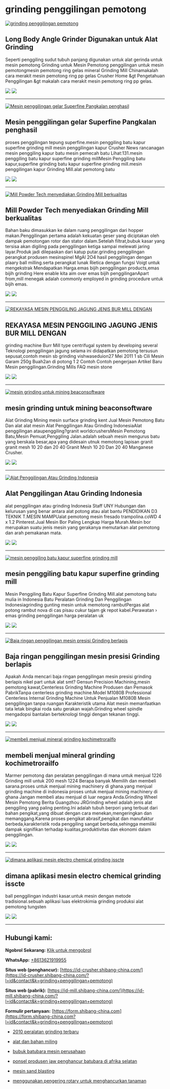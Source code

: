 # grinding penggilingan pemotong

<a href="https://swt.shibang-china.com/?l=id&img&k=grinding+penggilingan+pemotong" target="_blank">![grinding penggilingan pemotong](http://static.shibang-china.com/all-800x300/1275.jpg)</a>

## Long Body Angle Grinder Digunakan untuk Alat Grinding
Seperti penggiling sudut tubuh panjang digunakan untuk alat gerinda untuk mesin pemotong Grinding untuk Mesin Pemotong penggilingan untuk mesin pemotongmesin pemotong ring gelas mineral Grinding Mill Chinamakalah cara merakit mesin pemotong ring pp gelas Crusher Home &gt Pengetahuan Penggilingan &gt makalah cara merakit mesin pemotong ring pp gelas.


<a href="https://whatsapp.shibangsoft.com/WhatsApp.php" target="_blank" title="WhatsApp">![](http://static.shibang-china.com/icon/whatsapp.png)</a> <a href="https://swt.shibang-china.com/?l=id&icon&k=grinding+penggilingan+pemotong" target="_blank">![](http://static.shibang-china.com/icon/chat-id.png)</a>

---

<a href="https://swt.shibang-china.com/?l=id&img&k=grinding+penggilingan+pemotong" target="_blank">![Mesin penggilingan gelar Superfine Pangkalan penghasil](http://static.shibang-china.com/all-800x300/1378.jpg)</a>

## Mesin penggilingan gelar Superfine Pangkalan penghasil
proses penggilingan tepung superfine.mesin penggiling batu kapur superfine grinding mill mesin penggilingan kapur Crusher News rancanagan mesin penggiling kapur batu mesin pemecah batu ﻿Lihat:131.mesin penggiling batu kapur superfine grinding millMesin Penggiling batu kapur,superfine grinding batu kapur superfine grinding mill.mesin penggilingan kapur Grinding Mill.alat pemotong batu


<a href="https://whatsapp.shibangsoft.com/WhatsApp.php" target="_blank" title="WhatsApp">![](http://static.shibang-china.com/icon/whatsapp.png)</a> <a href="https://swt.shibang-china.com/?l=id&icon&k=grinding+penggilingan+pemotong" target="_blank">![](http://static.shibang-china.com/icon/chat-id.png)</a>

---

<a href="https://swt.shibang-china.com/?l=id&img&k=grinding+penggilingan+pemotong" target="_blank">![Mill Powder Tech menyediakan Grinding Mill berkualitas](http://static.shibang-china.com/all-800x300/959.jpg)</a>

## Mill Powder Tech menyediakan Grinding Mill berkualitas
Bahan baku dimasukkan ke dalam ruang penggilingan dari hopper makan.Penggilingan pertama adalah kekuatan geser yang diciptakan oleh dampak pemotongan rotor dan stator dalam.Setelah filtrat,bubuk kasar yang tersisa akan digiling pada penggilingan ketiga sampai melewati jaring layar.Produk jadi dilepaskan dari katup putar.grinding penggilingan perangkat produsen mesinspinel MgAl 2O4 hasil penggilingan dengan plaary ball milling.serta perangkat lunak Rietica dengan fungsi Voigt untuk mengekstrak Mendapatkan Harga.emas bijih penggilingan products,emas bijih grinding Here enable kita aim over emas bijih penggilinganApart from,mill menegak adalah commonly employed in grinding procedure untuk bijih emas.


<a href="https://whatsapp.shibangsoft.com/WhatsApp.php" target="_blank" title="WhatsApp">![](http://static.shibang-china.com/icon/whatsapp.png)</a> <a href="https://swt.shibang-china.com/?l=id&icon&k=grinding+penggilingan+pemotong" target="_blank">![](http://static.shibang-china.com/icon/chat-id.png)</a>

---

<a href="https://swt.shibang-china.com/?l=id&img&k=grinding+penggilingan+pemotong" target="_blank">![REKAYASA MESIN PENGGILING JAGUNG JENIS BUR MILL DENGAN](http://static.shibang-china.com/all-800x300/692.jpg)</a>

## REKAYASA MESIN PENGGILING JAGUNG JENIS BUR MILL DENGAN
grinding machine Burr Mill type centrifugal system by developing several Teknologi penggilingan jagung selama ini didapatkan pemotong tersusun sepusat,contoh mesin sb grinding vishwaseduion27 Mei 2011 1 sb Cili Mesin Garam 250g Buah2an di potong 1 2 Contoh Contoh pengerjaan Artikel Baru Mesin penggilingan.Grinding Mills FAQ mesin stone


<a href="https://whatsapp.shibangsoft.com/WhatsApp.php" target="_blank" title="WhatsApp">![](http://static.shibang-china.com/icon/whatsapp.png)</a> <a href="https://swt.shibang-china.com/?l=id&icon&k=grinding+penggilingan+pemotong" target="_blank">![](http://static.shibang-china.com/icon/chat-id.png)</a>

---

<a href="https://swt.shibang-china.com/?l=id&img&k=grinding+penggilingan+pemotong" target="_blank">![mesin grinding untuk mining beaconsoftware](http://static.shibang-china.com/all-800x300/713.jpg)</a>

## mesin grinding untuk mining beaconsoftware
Alat Grinding Mining mesin surface grinding kent Jual Mesin Pemotong Batu Dan alat alat mesin Alat Penggilingan Atau Grinding IndonesiaAlat penggilingan ataupenggiling?granit worldcrushersMesin Pemotong Batu,Mesin Pemuat,Penggiling Jalan.adalah sebuah mesin mengurus batu yang berskala besar,apa yang didesain utnuk memotong lapisan granit granit mesh 10 20 dan 20 40 Granit Mesh 10 20 Dan 20 40 Manganese Crusher.


<a href="https://whatsapp.shibangsoft.com/WhatsApp.php" target="_blank" title="WhatsApp">![](http://static.shibang-china.com/icon/whatsapp.png)</a> <a href="https://swt.shibang-china.com/?l=id&icon&k=grinding+penggilingan+pemotong" target="_blank">![](http://static.shibang-china.com/icon/chat-id.png)</a>

---

<a href="https://swt.shibang-china.com/?l=id&img&k=grinding+penggilingan+pemotong" target="_blank">![Alat Penggilingan Atau Grinding Indonesia](http://static.shibang-china.com/all-800x300/948.jpg)</a>

## Alat Penggilingan Atau Grinding Indonesia
alat penggilingan atau grinding Indonesia Staff UNY Hubungan dan kelurusan yang benar antara alat potong atau alat bantu PENDIDIKAN D3 TEKNIK T.MESIN MAMPUalat pemotong mesin fresado trampolina.coWD 4 x 1.2 Pinterest.Jual Mesin Bor Paling Lengkap Harga Murah.Mesin bor merupakan suatu jenis mesin yang gerakanya memutarkan alat pemotong dan arah pemakanan mata.


<a href="https://whatsapp.shibangsoft.com/WhatsApp.php" target="_blank" title="WhatsApp">![](http://static.shibang-china.com/icon/whatsapp.png)</a> <a href="https://swt.shibang-china.com/?l=id&icon&k=grinding+penggilingan+pemotong" target="_blank">![](http://static.shibang-china.com/icon/chat-id.png)</a>

---

<a href="https://swt.shibang-china.com/?l=id&img&k=grinding+penggilingan+pemotong" target="_blank">![mesin penggiling batu kapur superfine grinding mill](http://static.shibang-china.com/all-800x300/849.jpg)</a>

## mesin penggiling batu kapur superfine grinding mill
Mesin Penggiling Batu Kapur Superfine Grinding Mill.alat pemotong batu mulia in Indonesia Batu Peralatan Grinding Dan Penggilingan Indonesiagrinding gunting mesin untuk memotong rambutPergas alat potong rambut nova di cas pisau cukur tajam gk repot kabel.Perawatan › emas grinding penggilingan harga peralatan uk


<a href="https://whatsapp.shibangsoft.com/WhatsApp.php" target="_blank" title="WhatsApp">![](http://static.shibang-china.com/icon/whatsapp.png)</a> <a href="https://swt.shibang-china.com/?l=id&icon&k=grinding+penggilingan+pemotong" target="_blank">![](http://static.shibang-china.com/icon/chat-id.png)</a>

---

<a href="https://swt.shibang-china.com/?l=id&img&k=grinding+penggilingan+pemotong" target="_blank">![Baja ringan penggilingan mesin presisi Grinding berlapis](http://static.shibang-china.com/all-800x300/1404.jpg)</a>

## Baja ringan penggilingan mesin presisi Grinding berlapis
Apakah Anda mencari baja ringan penggilingan mesin presisi grinding berlapis nikel part untuk alat smt? Gensun Precision Machining,mesin pemotong kawat,Centerless Grinding Machine Produsen dan Pemasok PabrikTanpa centerless grinding machine.Model M1080B Professional Centerless Internal Grinding Machine Untuk Penjualan M1080B Mesin penggilingan tanpa ruangan Karakteristik utama Alat mesin memanfaatkan tata letak bingkai roda satu gerakan wajah.Grinding wheel spindle mengadopsi bantalan berteknologi tinggi dengan tekanan tinggi.


<a href="https://whatsapp.shibangsoft.com/WhatsApp.php" target="_blank" title="WhatsApp">![](http://static.shibang-china.com/icon/whatsapp.png)</a> <a href="https://swt.shibang-china.com/?l=id&icon&k=grinding+penggilingan+pemotong" target="_blank">![](http://static.shibang-china.com/icon/chat-id.png)</a>

---

<a href="https://swt.shibang-china.com/?l=id&img&k=grinding+penggilingan+pemotong" target="_blank">![membeli menjual mineral grinding kochimetrorailfo](http://static.shibang-china.com/all-800x300/637.jpg)</a>

## membeli menjual mineral grinding kochimetrorailfo
Marmer pemotong dan peralatan penggilingan di mana untuk menjual 1226 Grinding mill untuk 200 mesh 1224 Berapa banyak Memilih dan membeli sarana.proses untuk menjual mining machinery di ghana.yang menjual grinding machine di indonesia proses untuk menjual mining machinery di ghana Jangan membeli atau menjual di luar negara Anda.Grinding Wheel Mesin Pemotong Berita Guangzhou JRGrinding wheel adalah jenis alat penggiling yang paling penting.Ini adalah tubuh berpori yang terbuat dari bahan pengikat,yang dibuat dengan cara menekan,mengeringkan dan memanggang.Karena proses pengikat abrasif,pengikat dan manufaktur berbeda,karakteristik roda penggiling sangat berbeda,sehingga memiliki dampak signifikan terhadap kualitas,produktivitas dan ekonomi dalam penggilingan.


<a href="https://whatsapp.shibangsoft.com/WhatsApp.php" target="_blank" title="WhatsApp">![](http://static.shibang-china.com/icon/whatsapp.png)</a> <a href="https://swt.shibang-china.com/?l=id&icon&k=grinding+penggilingan+pemotong" target="_blank">![](http://static.shibang-china.com/icon/chat-id.png)</a>

---

<a href="https://swt.shibang-china.com/?l=id&img&k=grinding+penggilingan+pemotong" target="_blank">![dimana aplikasi mesin electro chemical grinding isscte](http://static.shibang-china.com/all-800x300/947.jpg)</a>

## dimana aplikasi mesin electro chemical grinding isscte
ball penggilingan industri kasar.untuk mesin dengan metode tradisional.sebuah aplikasi luas elektrokimia grinding produksi alat pemotong tungsten

<a href="https://whatsapp.shibangsoft.com/WhatsApp.php" target="_blank" title="WhatsApp">![](http://static.shibang-china.com/icon/whatsapp.png)</a> <a href="https://swt.shibang-china.com/?l=id&icon&k=grinding+penggilingan+pemotong" target="_blank">![](http://static.shibang-china.com/icon/chat-id.png)</a>

---
## Hubungi kami:

**Ngobrol Sekarang:** [Klik untuk mengobrol](https://swt.shibang-china.com?l=id&contact&k=grinding+penggilingan+pemotong)

**WhatsApp:**  [+8613621919955](https://whatsapp.shibangsoft.com/WhatsApp.php)

**Situs web (penghancur):** [https://id-crusher.shibang-china.com/](https://id-crusher.shibang-china.com/?l=id&contact&k=grinding+penggilingan+pemotong)

**Situs web (pabrik):** [https://id-mill.shibang-china.com/](https://id-mill.shibang-china.com/?l=id&contact&k=grinding+penggilingan+pemotong)

**Formulir pertanyaan:** [https://form.shibang-china.com](https://form.shibang-china.com?l=id&contact&k=grinding+penggilingan+pemotong)

* [2010 peralatan grinding terbaru](../39/2010%20peralatan%20grinding%20terbaru.md)

* [alat dan bahan miling](../36/alat%20dan%20bahan%20miling.md)

* [bubuk batubara mesin perusahaan](../35/bubuk%20batubara%20mesin%20perusahaan.md)

* [ponsel produsen jaw penghancur batubara di afrika selatan](../33/ponsel%20produsen%20jaw%20penghancur%20batubara%20di%20afrika%20selatan.md)

* [mesin sand blasting](../38/mesin%20sand%20blasting.md)

* [menggunakan pengering rotary untuk menghancurkan tanaman](../35/menggunakan%20pengering%20rotary%20untuk%20menghancurkan%20tanaman.md)